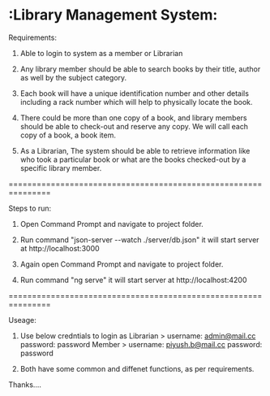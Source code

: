 :Library Management System:
============================

Requirements:

1. Able to login to system as a member or Librarian 

2. Any library member should be able to search books by their title, author as well by the subject category.

3. Each book will have a unique identification number and other details including a rack number which will help to physically locate the book.

4. There could be more than one copy of a book, and library members should be able to check-out and reserve any copy. We will call each copy of a book, a book item.

5. As a Librarian, The system should be able to retrieve information like who took a particular book or what are the books checked-out by a specific library member.


===============================================================

Steps to run:

1. Open Command Prompt and navigate to project folder.

2. Run command "json-server --watch ./server/db.json" it will start server at http://localhost:3000 

3. Again open Command Prompt and navigate to project folder.

4. Run command "ng serve" it will start server at http://localhost:4200 

===============================================================

Useage:

1. Use below credntials to login as
	Librarian > 
		username: admin@mail.cc 
		password: password
	Member > 
		username: piyush.b@mail.cc 
		password: password

2. Both have some common and diffenet functions, as per requirements.


Thanks....
